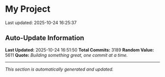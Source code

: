 # My Project


Last updated: 2025-10-24 16:25:37




























































































































































































































































































































































































































































































































































































































































































































































































































































































































































































































































































































































































































































































































































































































































































































































































































































































































































































































































































































































































































































































































































































































































































































































































































































































































































































































































































































































































































































































































































































































































































































































































































































































































































































































































































































































































































































































































## Auto-Update Information

**Last Updated:** 2025-10-24 16:51:50
**Total Commits:** 3189
**Random Value:** 5611
**Quote:** _Building something great, one commit at a time._

---
_This section is automatically generated and updated._